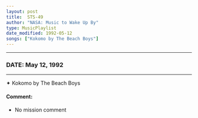 ```yaml
---
layout: post
title:  STS-49
author: "NASA: Music to Wake Up By"
type: MusicPlaylist
date_modified: 1992-05-12
songs: ["Kokomo by The Beach Boys"]
---
```


----
### DATE: May 12, 1992
----
✦ Kokomo by The Beach Boys

#### Comment:
* No mission comment



<br/>
<center>
	<a target="_blank"
	   href="https://twitter.com/intent/tweet?hashtags=Space,NASA,Playlist,NASAWakeupCalls,SpaceProgram&text={{ page.author}}, '{{ page.songs.first }}' {{ page.title }}, {{ page.date | date: '%B %d, %Y' }}. {{ site.url }}{{ page.url }} @nasawakeupcalls">
	   <i class="fab fa-twitter" alt="Tweet this page" style="font-size: 1.3em;"></i>
	</a>
	&nbsp; 	<i class="fas fa-user-astronaut" style="font-size: 1.5em;"></i> &nbsp;
    <a type="amzn" search="'Kokomo by The Beach Boys'" category="popular music">
        <i class="fab fa-amazon" style="font-size: 1.3em;"></i>
    </a>
</center>
